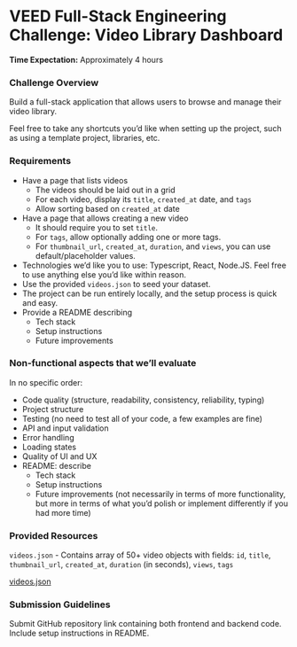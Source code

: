 # VEED Full-Stack Engineering Challenge: Video Library Dashboard

**Time Expectation:** Approximately 4 hours

### Challenge Overview

Build a full-stack application that allows users to browse and manage their video library.

Feel free to take any shortcuts you’d like when setting up the project, such as using a template project, libraries, etc.

### Requirements

- Have a page that lists videos
    - The videos should be laid out in a grid
    - For each video, display its `title`, `created_at` date, and `tags`
    - Allow sorting based on `created_at` date
- Have a page that allows creating a new video
    - It should require you to set `title`.
    - For `tags`, allow optionally adding one or more tags.
    - For `thumbnail_url`, `created_at`, `duration`, and `views`, you can use default/placeholder values.
- Technologies we’d like you to use: Typescript, React, Node.JS.
Feel free to use anything else you’d like within reason.
- Use the provided `videos.json` to seed your dataset.
- The project can be run entirely locally, and the setup process is quick and easy.
- Provide a README describing
    - Tech stack
    - Setup instructions
    - Future improvements

### Non-functional aspects that we’ll evaluate

In no specific order:

- Code quality (structure, readability, consistency, reliability, typing)
- Project structure
- Testing (no need to test all of your code, a few examples are fine)
- API and input validation
- Error handling
- Loading states
- Quality of UI and UX
- README: describe
    - Tech stack
    - Setup instructions
    - Future improvements (not necessarily in terms of more functionality, but more in terms of what you’d polish or implement differently if you had more time)

### Provided Resources

`videos.json` - Contains array of 50+ video objects with fields: `id`, `title`, `thumbnail_url`, `created_at`, `duration` (in seconds), `views`, `tags` 

[videos.json](attachment:d56b1c8b-2528-4e2d-b8c3-0f1c165ee0af:videos.json)

### Submission Guidelines

Submit GitHub repository link containing both frontend and backend code. Include setup instructions in README.